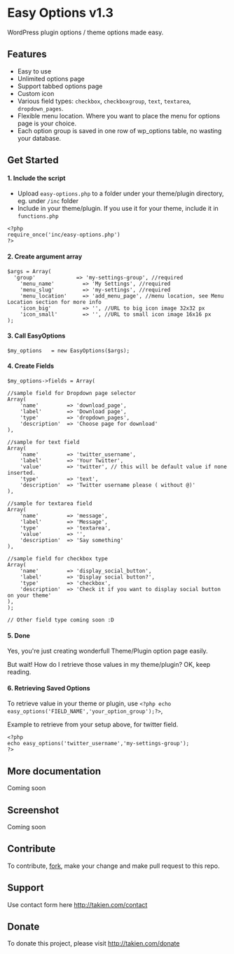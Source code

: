 Easy Options v1.3
=====================

WordPress plugin options / theme options made easy. 

## Features

* Easy to use
* Unlimited options page
* Support tabbed options page
* Custom icon
* Various field types: `checkbox`, `checkboxgroup`, `text`, `textarea`, `dropdown_pages`.
* Flexible menu location. Where you want to place the menu for options page is your choice.
* Each option group is saved in one row of wp_options table, no wasting your database.


## Get Started

#### 1. Include the script

* Upload `easy-options.php` to a folder under your theme/plugin directory, eg. under `/inc` folder
* Include in your theme/plugin. If you use it for your theme, include it in `functions.php`

```
<?php
require_once('inc/easy-options.php')
?>
```

#### 2. Create argument array

```
$args = Array(
  'group'             => 'my-settings-group', //required
	'menu_name'         => 'My Settings', //required
	'menu_slug'         => 'my-settings', //required
	'menu_location'     => 'add_menu_page', //menu location, see Menu Location section for more info
	'icon_big'          => '', //URL to big icon image 32x32 px
	'icon_small'        => '', //URL to small icon image 16x16 px
);

```

#### 3. Call EasyOptions

```
$my_options   = new EasyOptions($args);
```

#### 4. Create Fields

```
$my_options->fields = Array(

//sample field for Dropdown page selector
Array(
	'name'         => 'download_page',
	'label'        => 'Download page',
	'type'         => 'dropdown_pages',
	'description'  => 'Choose page for download'
),

//sample for text field
Array(
	'name'         => 'twitter_username',
	'label'        => 'Your Twitter',
	'value'        => 'twitter', // this will be default value if none inserted.
	'type'         => 'text',
	'description'  => 'Twitter username please ( without @)'
),

//sample for textarea field
Array(
	'name'         => 'message',
	'label'        => 'Message',
	'type'         => 'textarea',
	'value'        => '',
	'description'  => 'Say something'
),

//sample field for checkbox type
Array(
	'name'         => 'display_social_button',
	'label'        => 'Display social button?',
	'type'         => 'checkbox',
	'description'  => 'Check it if you want to display social button on your theme'
),
);

// Other field type coming soon :D
```

#### 5. Done

Yes, you're just creating wonderfull Theme/Plugin option page easily.

But wait! How do I retrieve those values in my theme/plugin? OK, keep reading.

#### 6. Retrieving Saved Options

To retrieve value in your theme or plugin, use `<?php echo easy_options('FIELD_NAME','your_option_group');?>`, 

Example to retrieve from your setup above, for twitter field.

```
<?php 
echo easy_options('twitter_username','my-settings-group');
?>
```

## More documentation
Coming soon

## Screenshot
Coming soon

## Contribute
To contribute, [fork](https://github.com/takien/Easy-Options/fork), make your change and make pull request to this repo.

## Support
Use contact form here http://takien.com/contact

## Donate
To donate this project, please visit http://takien.com/donate

